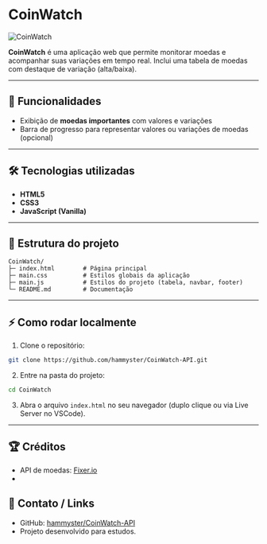 # CoinWatch

![CoinWatch](https://i.ibb.co/j9WGZ5Rb/screencapture-file-C-Users-ryannn-One-Drive-Documentos-Git-Hub-Coin-Watch-index-html-2025-10-20-17-1.png)

**CoinWatch** é uma aplicação web que permite monitorar moedas e acompanhar suas variações em tempo real. Inclui uma tabela de moedas com destaque de variação (alta/baixa).

---

## 🚀 Funcionalidades

* Exibição de **moedas importantes** com valores e variações
* Barra de progresso para representar valores ou variações de moedas (opcional)

---

## 🛠 Tecnologias utilizadas

* **HTML5**
* **CSS3**
* **JavaScript (Vanilla)**
---

## 📁 Estrutura do projeto

```
CoinWatch/
├─ index.html        # Página principal
├─ main.css          # Estilos globais da aplicação
├─ main.js           # Estilos do projeto (tabela, navbar, footer)
└─ README.md         # Documentação
```

---

## ⚡ Como rodar localmente

1. Clone o repositório:

```bash
git clone https://github.com/hammyster/CoinWatch-API.git
```

2. Entre na pasta do projeto:

```bash
cd CoinWatch
```

3. Abra o arquivo `index.html` no seu navegador (duplo clique ou via Live Server no VSCode).

---

## 🏆 Créditos
- API de moedas: [Fixer.io](https://fixer.io/)
-

## 📌 Contato / Links

* GitHub: [hammyster/CoinWatch-API](https://github.com/hammyster/CoinWatch-API)
* Projeto desenvolvido para estudos.
